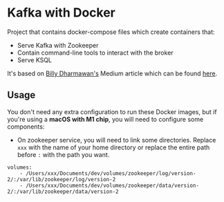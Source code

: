# Kafka with Docker

Project that contains docker-compose files which create containers that:
- Serve Kafka with Zookeeper
- Contain command-line tools to interact with the broker
- Serve KSQL

It's based on [Billy Dharmawan's](https://billydharmawan.medium.com) Medium article which can be found [here](https://betterprogramming.pub/your-local-event-driven-environment-using-dockerised-kafka-cluster-6e84af09cd95).

## Usage

You don't need any extra configuration to run these Docker images, but if you're using a **macOS with M1 chip**, you will need to configure some components:

- On zookeeper service, you will need to link some directories. Replace `xxx` with the name of your home directory or replace the entire path before `:` with the path you want.

```
volumes:
    - /Users/xxx/Documents/dev/volumes/zookeeper/log/version-2/:/var/lib/zookeeper/log/version-2
    - /Users/xxx/Documents/dev/volumes/zookeeper/data/version-2/:/var/lib/zookeeper/data/version-2
```
